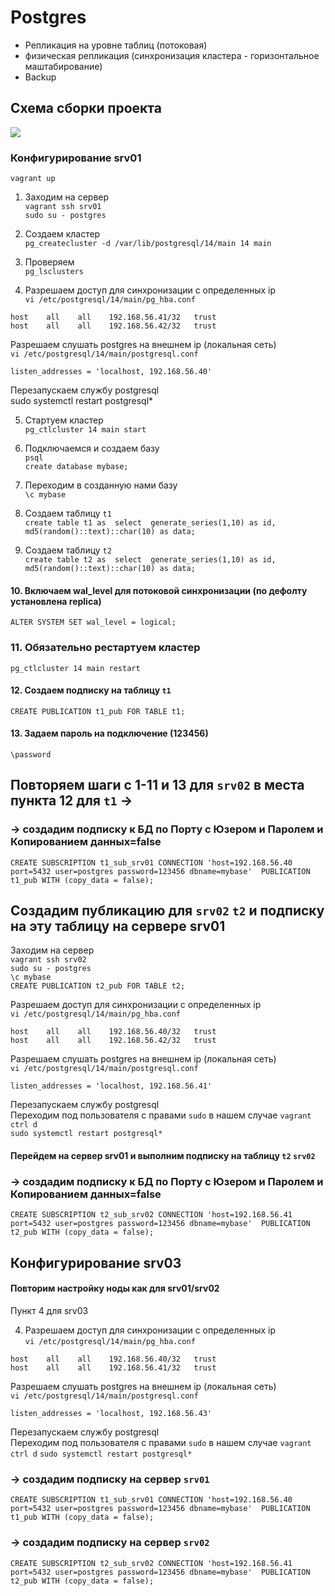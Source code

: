 # Postgres
- Репликация на уровне таблиц (потоковая) 
- физическая репликация (синхронизация кластера - горизонтальное маштабирование) 
- Backup

## Схема сборки проекта
![](https://github.com/vedoff/postgres/blob/main/pict/Screenshot%20from%202022-04-27%2017-27-26.png)

### Конфигурирование srv01
`vagrant up` 
1. Заходим на сервер \
`vagrant ssh srv01` \
`sudo su - postgres` 
2. Создаем кластер \
`pg_createcluster -d /var/lib/postgresql/14/main 14 main` 
3. Проверяем \
`pg_lsclusters` 

4. Разрешаем доступ для синхронизации с определенных ip \
`vi /etc/postgresql/14/main/pg_hba.conf` 

`host    all    all    192.168.56.41/32   trust` \
`host    all    all    192.168.56.42/32   trust` 

Разрешаем слушать postgres на внешнем ip (локальная сеть) \
`vi /etc/postgresql/14/main/postgresql.conf` 

`listen_addresses = 'localhost, 192.168.56.40'`

Перезапускаем службу postgresql \
sudo systemctl restart postgresql*

5. Стартуем кластер \
`pg_ctlcluster 14 main start`

6. Подключаемся и создаем базу \
`psql` \
`create database mybase;`

7. Переходим в созданную нами базу \
`\c mybase`

8. Создаем таблицу `t1` \
`create table t1 as 
select 
  generate_series(1,10) as id,
  md5(random()::text)::char(10) as data;`
  
9. Создаем таблицу `t2` \
`create table t2 as 
select 
  generate_series(1,10) as id,
  md5(random()::text)::char(10) as data;`
#### 10. Включаем wal_level для потоковой синхронизации (по дефолту установлена replica)
`ALTER SYSTEM SET wal_level = logical;`
### 11. Обязательно рестартуем кластер
`pg_ctlcluster 14 main restart`
#### 12. Создаем подписку на таблицу `t1`
`CREATE PUBLICATION t1_pub FOR TABLE t1;`

#### 13. Задаем пароль на подключение (123456)
`\password`

## Повторяем шаги с 1-11 и 13 для `srv02` в места пункта 12 для `t1` ->
###  -> создадим подписку к БД по Порту с Юзером и Паролем и Копированием данных=false
`CREATE SUBSCRIPTION t1_sub_srv01
CONNECTION 'host=192.168.56.40 port=5432 user=postgres password=123456 dbname=mybase' 
PUBLICATION t1_pub WITH (copy_data = false);`

## Создадим публикацию для `srv02` `t2` и подписку на эту таблицу на сервере srv01 
Заходим на сервер \
`vagrant ssh srv02` \
`sudo su - postgres` \
`\c mybase` \
`CREATE PUBLICATION t2_pub FOR TABLE t2;`

Разрешаем доступ для синхронизации с определенных ip \
`vi /etc/postgresql/14/main/pg_hba.conf` 

`host    all    all    192.168.56.40/32   trust` \
`host    all    all    192.168.56.42/32   trust` 

Разрешаем слушать postgres на внешнем ip (локальная сеть) \
`vi /etc/postgresql/14/main/postgresql.conf` 

`listen_addresses = 'localhost, 192.168.56.41'`

Перезапускаем службу postgresql \
Переходим под пользователя с правами `sudo` в нашем случае `vagrant` \
`ctrl d` \
`sudo systemctl restart postgresql*`

#### Перейдем на сервер srv01 и выполним подписку на таблицу `t2` `srv02`
###  -> создадим подписку к БД по Порту с Юзером и Паролем и Копированием данных=false
`CREATE SUBSCRIPTION t2_sub_srv02
CONNECTION 'host=192.168.56.41 port=5432 user=postgres password=123456 dbname=mybase' 
PUBLICATION t2_pub WITH (copy_data = false);`

## Конфигурирование srv03 
#### Повторим настройку ноды как для srv01/srv02
Пункт 4 для srv03

4. Разрешаем доступ для синхронизации с определенных ip \
`vi /etc/postgresql/14/main/pg_hba.conf` 

`host    all    all    192.168.56.40/32   trust` \
`host    all    all    192.168.56.41/32   trust` 

Разрешаем слушать postgres на внешнем ip (локальная сеть) \
`vi /etc/postgresql/14/main/postgresql.conf` 

`listen_addresses = 'localhost, 192.168.56.43'`

Перезапускаем службу postgresql \
Переходим под пользователя с правами `sudo` в нашем случае `vagrant` \
`ctrl d`
`sudo systemctl restart postgresql*`

###  -> создадим подписку на сервер `srv01`
`CREATE SUBSCRIPTION t1_sub_srv01
CONNECTION 'host=192.168.56.40 port=5432 user=postgres password=123456 dbname=mybase' 
PUBLICATION t1_pub WITH (copy_data = false);`

###  -> создадим подписку на сервер `srv02`
`CREATE SUBSCRIPTION t2_sub_srv02
CONNECTION 'host=192.168.56.41 port=5432 user=postgres password=123456 dbname=mybase' 
PUBLICATION t2_pub WITH (copy_data = false);`
